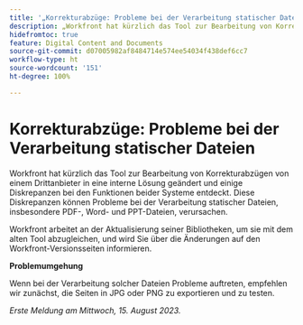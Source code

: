 ```yaml
---
title: '„Korrekturabzüge: Probleme bei der Verarbeitung statischer Dateien“'
description: „Workfront hat kürzlich das Tool zur Bearbeitung von Korrekturabzügen von einem Drittanbieter in eine interne Lösung geändert und einige Diskrepanzen bei den Funktionen beider Systeme entdeckt. Diese Diskrepanzen können Probleme bei der Verarbeitung statischer Dateien, insbesondere PDF-, Word- und PPT-Dateien, verursachen. Eine Problemumgehung ist verfügbar.“
hidefromtoc: true
feature: Digital Content and Documents
source-git-commit: d07005982af8484714e574ee54034f438def6cc7
workflow-type: ht
source-wordcount: '151'
ht-degree: 100%

---
```



# Korrekturabzüge: Probleme bei der Verarbeitung statischer Dateien

<!--WF and WFP TOCs-->

Workfront hat kürzlich das Tool zur Bearbeitung von Korrekturabzügen von einem Drittanbieter in eine interne Lösung geändert und einige Diskrepanzen bei den Funktionen beider Systeme entdeckt. Diese Diskrepanzen können Probleme bei der Verarbeitung statischer Dateien, insbesondere PDF-, Word- und PPT-Dateien, verursachen.

Workfront arbeitet an der Aktualisierung seiner Bibliotheken, um sie mit dem alten Tool abzugleichen, und wird Sie über die Änderungen auf den Workfront-Versionsseiten informieren.

**Problemumgehung**

Wenn bei der Verarbeitung solcher Dateien Probleme auftreten, empfehlen wir zunächst, die Seiten in JPG oder PNG zu exportieren und zu testen.

_Erste Meldung am Mittwoch, 15. August 2023._

